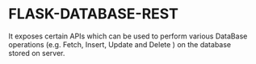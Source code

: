 # FLASK-DATABASE-REST
It exposes certain APIs which can be used to perform various DataBase operations (e.g. Fetch, Insert, Update and Delete ) on the database stored on server.
